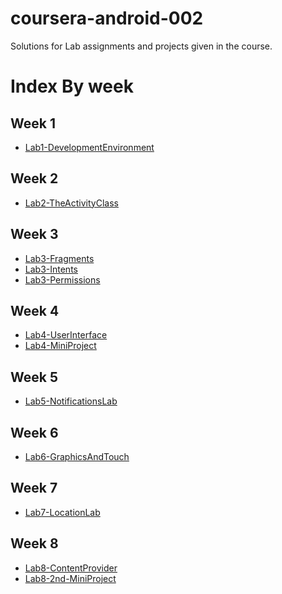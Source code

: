 coursera-android-002
====================

Solutions for Lab assignments and projects given in the course.

# Index By week

## Week 1

* [Lab1-DevelopmentEnvironment](./Lab1-DevelopmentEnvironment/)

## Week 2

* [Lab2-TheActivityClass](./Lab2-TheActivityClass/)

## Week 3

* [Lab3-Fragments](./Lab3-Fragments/)
* [Lab3-Intents](./Lab3-Intents/)
* [Lab3-Permissions](./Lab3-Permissions/)

## Week 4

* [Lab4-UserInterface](./Lab4-UserInterface/)
* [Lab4-MiniProject](./ModernArtUI/)

## Week 5

* [Lab5-NotificationsLab](./Lab5-NotificationLab/)

## Week 6

* [Lab6-GraphicsAndTouch](./Lab6-GraphicsAndTouch/)

## Week 7

* [Lab7-LocationLab](./Lab7-LocationLab/)

## Week 8

* [Lab8-ContentProvider](./Lab8-ContentProvider/)
* [Lab8-2nd-MiniProject](./SelfieMania/)
